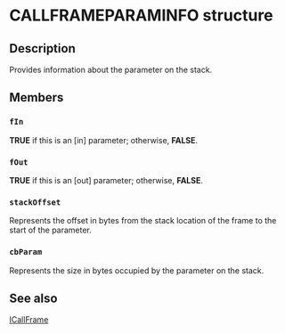 # CALLFRAMEPARAMINFO structure

## Description

Provides information about the parameter on the stack.

## Members

### `fIn`

**TRUE** if this is an [in] parameter; otherwise, **FALSE**.

### `fOut`

**TRUE** if this is an [out] parameter; otherwise, **FALSE**.

### `stackOffset`

Represents the offset in bytes from the stack location of the frame to the start of the parameter.

### `cbParam`

Represents the size in bytes occupied by the parameter on the stack.

## See also

[ICallFrame](https://learn.microsoft.com/windows/desktop/api/callobj/nn-callobj-icallframe)